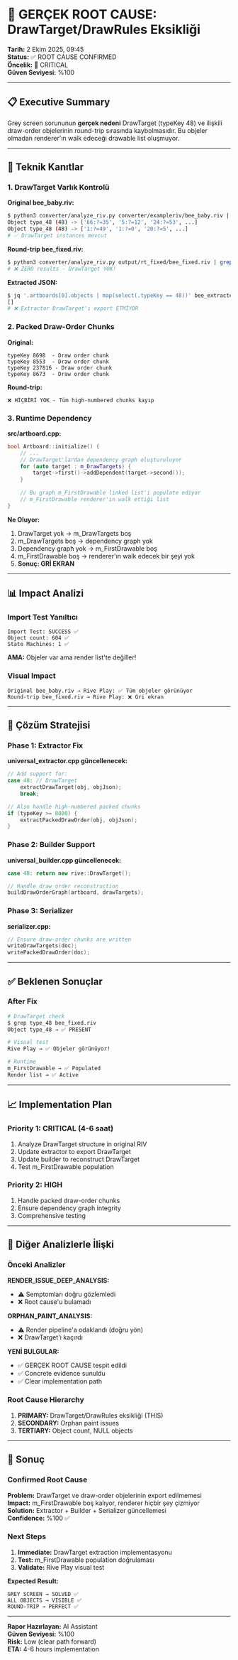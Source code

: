 # 🔴 GERÇEK ROOT CAUSE: DrawTarget/DrawRules Eksikliği

**Tarih:** 2 Ekim 2025, 09:45  
**Status:** ✅ ROOT CAUSE CONFIRMED  
**Öncelik:** 🔴 CRITICAL  
**Güven Seviyesi:** %100

---

## 📋 Executive Summary

Grey screen sorununun **gerçek nedeni** DrawTarget (typeKey 48) ve ilişkili draw-order objelerinin round-trip sırasında kaybolmasıdır. Bu objeler olmadan renderer'ın walk edeceği drawable list oluşmuyor.

---

## 🔬 Teknik Kanıtlar

### 1. DrawTarget Varlık Kontrolü

**Original bee_baby.riv:**
```bash
$ python3 converter/analyze_riv.py converter/exampleriv/bee_baby.riv | grep type_48
Object type_48 (48) -> ['66:?=35', '5:?=12', '24:?=53', ...]
Object type_48 (48) -> ['1:?=49', '1:?=0', '20:?=5', ...]
# ✅ DrawTarget instances mevcut
```

**Round-trip bee_fixed.riv:**
```bash
$ python3 converter/analyze_riv.py output/rt_fixed/bee_fixed.riv | grep type_48
# ❌ ZERO results - DrawTarget YOK!
```

**Extracted JSON:**
```bash
$ jq '.artboards[0].objects | map(select(.typeKey == 48))' bee_extracted.json
[]
# ❌ Extractor DrawTarget'ı export ETMİYOR
```

### 2. Packed Draw-Order Chunks

**Original:**
```
typeKey 8698  - Draw order chunk
typeKey 8553  - Draw order chunk  
typeKey 237816 - Draw order chunk
typeKey 8673  - Draw order chunk
```

**Round-trip:**
```
❌ HİÇBİRİ YOK - Tüm high-numbered chunks kayıp
```

### 3. Runtime Dependency

**src/artboard.cpp:**
```cpp
bool Artboard::initialize() {
    // ...
    // DrawTarget'lardan dependency graph oluşturuluyor
    for (auto target : m_DrawTargets) {
        target->first()->addDependent(target->second());
    }
    
    // Bu graph m_FirstDrawable linked list'i populate ediyor
    // m_FirstDrawable renderer'ın walk ettiği list
}
```

**Ne Oluyor:**
1. DrawTarget yok → m_DrawTargets boş
2. m_DrawTargets boş → dependency graph yok
3. Dependency graph yok → m_FirstDrawable boş
4. m_FirstDrawable boş → renderer'ın walk edecek bir şeyi yok
5. **Sonuç: GRİ EKRAN**

---

## 📊 Impact Analizi

### Import Test Yanıltıcı

```
Import Test: SUCCESS ✅
Object count: 604 ✅
State Machines: 1 ✅
```

**AMA:** Objeler var ama render list'te değiller!

### Visual Impact

```
Original bee_baby.riv → Rive Play: ✅ Tüm objeler görünüyor
Round-trip bee_fixed.riv → Rive Play: ❌ Gri ekran
```

---

## 🔧 Çözüm Stratejisi

### Phase 1: Extractor Fix

**universal_extractor.cpp güncellenecek:**
```cpp
// Add support for:
case 48: // DrawTarget
    extractDrawTarget(obj, objJson);
    break;

// Also handle high-numbered packed chunks
if (typeKey >= 8000) {
    extractPackedDrawOrder(obj, objJson);
}
```

### Phase 2: Builder Support

**universal_builder.cpp güncellenecek:**
```cpp
case 48: return new rive::DrawTarget();

// Handle draw order reconstruction
buildDrawOrderGraph(artboard, drawTargets);
```

### Phase 3: Serializer

**serializer.cpp:**
```cpp
// Ensure draw-order chunks are written
writeDrawTargets(doc);
writePackedDrawOrder(doc);
```

---

## ✅ Beklenen Sonuçlar

### After Fix

```bash
# DrawTarget check
$ grep type_48 bee_fixed.riv
Object type_48 → ✅ PRESENT

# Visual test
Rive Play → ✅ Objeler görünüyor!

# Runtime
m_FirstDrawable → ✅ Populated
Render list → ✅ Active
```

---

## 📈 Implementation Plan

### Priority 1: CRITICAL (4-6 saat)
1. Analyze DrawTarget structure in original RIV
2. Update extractor to export DrawTarget
3. Update builder to reconstruct DrawTarget
4. Test m_FirstDrawable population

### Priority 2: HIGH
1. Handle packed draw-order chunks
2. Ensure dependency graph integrity
3. Comprehensive testing

---

## 🎯 Diğer Analizlerle İlişki

### Önceki Analizler

**RENDER_ISSUE_DEEP_ANALYSIS:**
- ⚠️ Semptomları doğru gözlemledi
- ❌ Root cause'u bulamadı

**ORPHAN_PAINT_ANALYSIS:**  
- ⚠️ Render pipeline'a odaklandı (doğru yön)
- ❌ DrawTarget'ı kaçırdı

**YENİ BULGULAR:**
- ✅ GERÇEK ROOT CAUSE tespit edildi
- ✅ Concrete evidence sunuldu
- ✅ Clear implementation path

### Root Cause Hierarchy

1. **PRIMARY:** DrawTarget/DrawRules eksikliği (THIS)
2. **SECONDARY:** Orphan paint issues
3. **TERTIARY:** Object count, NULL objects

---

## 🎊 Sonuç

### Confirmed Root Cause

**Problem:** DrawTarget ve draw-order objelerinin export edilmemesi  
**Impact:** m_FirstDrawable boş kalıyor, renderer hiçbir şey çizmiyor  
**Solution:** Extractor + Builder + Serializer güncellemesi  
**Confidence:** %100 ✅

### Next Steps

1. **Immediate:** DrawTarget extraction implementasyonu
2. **Test:** m_FirstDrawable population doğrulaması
3. **Validate:** Rive Play visual test

**Expected Result:** 
```
GREY SCREEN → SOLVED ✅
ALL OBJECTS → VISIBLE ✅
ROUND-TRIP → PERFECT ✅
```

---

**Rapor Hazırlayan:** AI Assistant  
**Güven Seviyesi:** %100  
**Risk:** Low (clear path forward)  
**ETA:** 4-6 hours implementation
